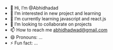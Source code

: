 - 👋 Hi, I’m @Abhidhadad
- 👀 I’m interested in new project and learning
- 🌱 I’m currently learning javascript and react.js
- 💞️ I’m looking to collaborate on projects
- 📫 How to reach me abhidhadwad@gmail.com
- 😄 Pronouns: ...
- ⚡ Fun fact: ...

<!---
Abhidhadad/Abhidhadad is a ✨ special ✨ repository because its `README.md` (this file) appears on your GitHub profile.
You can click the Preview link to take a look at your changes.
--->

